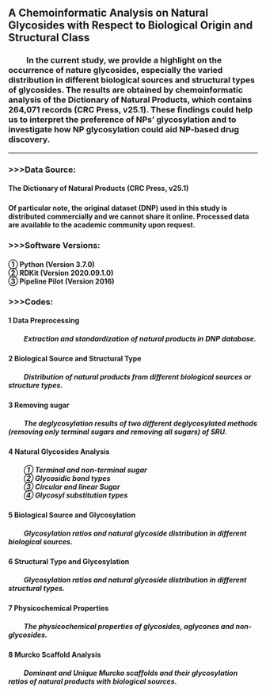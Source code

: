 ## A Chemoinformatic Analysis on Natural Glycosides with Respect to Biological Origin and Structural Class

### &emsp;&emsp; In the current study, we provide a highlight on the occurrence of nature glycosides, especially the varied distribution in different biological sources and structural types of glycosides. The results are obtained by chemoinformatic analysis of the Dictionary of Natural Products, which contains 264,071 records (CRC Press, v25.1). These findings could help us to interpret the preference of NPs’ glycosylation and to investigate how NP glycosylation could aid NP-based drug discovery.
---------------------------------------------------------------------------------------------
### >>>Data Source:
<h4>The Dictionary of Natural Products (CRC Press, v25.1)</h4>

### <h4>Of particular note, the original dataset (DNP) used in this study is distributed commercially and we cannot share it online. Processed data are available to the academic community upon request.</h4>

### >>>Software Versions:
<h4>
① Python (Version 3.7.0) <br>
② RDKit (Version 2020.09.1.0) <br>
③ Pipeline Pilot (Version 2016) <br>
</h4>

### >>>Codes:
<h4> 1 Data Preprocessing </h4>
<h5> &emsp;&emsp; Extraction and standardization of natural products in DNP database. </h5>

<h4> 2 Biological Source and Structural Type </h4>
<h5> &emsp;&emsp; Distribution of natural products from different biological sources or structure types. </h5>

<h4> 3 Removing sugar </h4>
<h5> &emsp;&emsp; The deglycosylation results of two different deglycosylated methods (removing only terminal sugars and removing all sugars) of SRU. </h5>

<h4> 4 Natural Glycosides Analysis </h4>
<h5> 
&emsp;&emsp; ① Terminal and non-terminal sugar <br>
&emsp;&emsp; ② Glycosidic bond types <br>
&emsp;&emsp; ③ Circular and linear Sugar <br>
&emsp;&emsp; ④ Glycosyl substitution types <br>
</h5>

<h4> 5 Biological Source and Glycosylation </h4>
<h5> &emsp;&emsp; Glycosylation ratios and natural glycoside distribution in different biological sources. </h5>

<h4> 6 Structural Type and Glycosylation </h4>
<h5> &emsp;&emsp; Glycosylation ratios and natural glycoside distribution in different structural types. </h5>

<h4> 7 Physicochemical Properties </h4>
<h5> &emsp;&emsp; The physicochemical properties of glycosides, aglycones and non-glycosides. </h5>

<h4> 8 Murcko Scaffold Analysis </h4>
<h5> &emsp;&emsp; Dominant and Unique Murcko scaffolds and their glycosylation ratios of natural products with biological sources. </h5>
